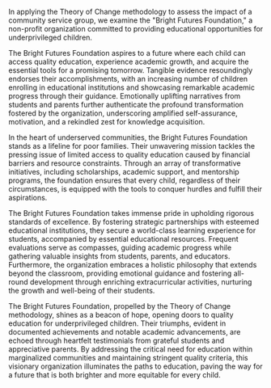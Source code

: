 In applying the Theory of Change methodology to assess the impact of a community service group, we examine the "Bright Futures Foundation," a non-profit organization committed to providing educational opportunities for underprivileged children.

The Bright Futures Foundation aspires to a future where each child can access quality education, experience academic growth, and acquire the essential tools for a promising tomorrow. Tangible evidence resoundingly endorses their accomplishments, with an increasing number of children enrolling in educational institutions and showcasing remarkable academic progress through their guidance. Emotionally uplifting narratives from students and parents further authenticate the profound transformation fostered by the organization, underscoring amplified self-assurance, motivation, and a rekindled zest for knowledge acquisition.

In the heart of underserved communities, the Bright Futures Foundation stands as a lifeline for poor families. Their unwavering mission tackles the pressing issue of limited access to quality education caused by financial barriers and resource constraints. Through an array of transformative initiatives, including scholarships, academic support, and mentorship programs, the foundation ensures that every child, regardless of their circumstances, is equipped with the tools to conquer hurdles and fulfill their aspirations.

The Bright Futures Foundation takes immense pride in upholding rigorous standards of excellence. By fostering strategic partnerships with esteemed educational institutions, they secure a world-class learning experience for students, accompanied by essential educational resources. Frequent evaluations serve as compasses, guiding academic progress while gathering valuable insights from students, parents, and educators. Furthermore, the organization embraces a holistic philosophy that extends beyond the classroom, providing emotional guidance and fostering all-round development through enriching extracurricular activities, nurturing the growth and well-being of their students.

The Bright Futures Foundation, propelled by the Theory of Change methodology, shines as a beacon of hope, opening doors to quality education for underprivileged children. Their triumphs, evident in documented achievements and notable academic advancements, are echoed through heartfelt testimonials from grateful students and appreciative parents. By addressing the critical need for education within marginalized communities and maintaining stringent quality criteria, this visionary organization illuminates the paths to education, paving the way for a future that is both brighter and more equitable for every child.
